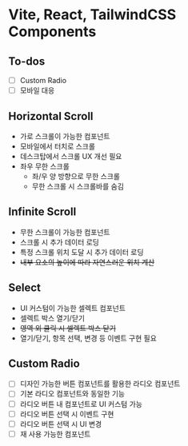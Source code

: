 # Vite, React, TailwindCSS Components

## To-dos

- [ ] Custom Radio
- [ ] 모바일 대응

## Horizontal Scroll

- 가로 스크롤이 가능한 컴포넌트
- 모바일에서 터치로 스크롤
- 데스크탑에서 스크롤 UX 개선 필요
- 좌우 무한 스크롤
  - 좌/우 양 방향으로 무한 스크롤
  - 무한 스크롤 시 스크롤바를 숨김

## Infinite Scroll

- 무한 스크롤이 가능한 컴포넌트
- 스크롤 시 추가 데이터 로딩
- 특정 스크롤 위치 도달 시 추가 데이터 로딩
- ~~내부 요소의 높이에 따라 자연스러운 위치 계산~~

## Select

- UI 커스텀이 가능한 셀렉트 컴포넌트
- 셀렉트 박스 열기/닫기
- ~~영역 외 클릭 시 셀렉트 박스 닫기~~
- 열기/닫기, 항목 선택, 변경 등 이벤트 구현 필요

## Custom Radio

- [ ] 디자인 가능한 버튼 컴포넌트를 활용한 라디오 컴포넌트
- [ ] 기본 라디오 컴포넌트와 동일한 기능
- [ ] 라디오 버튼 내 컴포넌트로 UI 커스텀 가능
- [ ] 라디오 버튼 선택 시 이벤트 구현
- [ ] 라디오 버튼 선택 시 UI 변경
- [ ] 재 사용 가능한 컴포넌트
